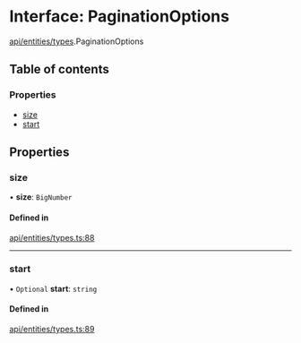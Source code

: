 # Interface: PaginationOptions

[api/entities/types](../wiki/api.entities.types).PaginationOptions

## Table of contents

### Properties

- [size](../wiki/api.entities.types.PaginationOptions#size)
- [start](../wiki/api.entities.types.PaginationOptions#start)

## Properties

### size

• **size**: `BigNumber`

#### Defined in

[api/entities/types.ts:88](https://github.com/PolymeshAssociation/polymesh-sdk/blob/f8a937f04/src/api/entities/types.ts#L88)

___

### start

• `Optional` **start**: `string`

#### Defined in

[api/entities/types.ts:89](https://github.com/PolymeshAssociation/polymesh-sdk/blob/f8a937f04/src/api/entities/types.ts#L89)
